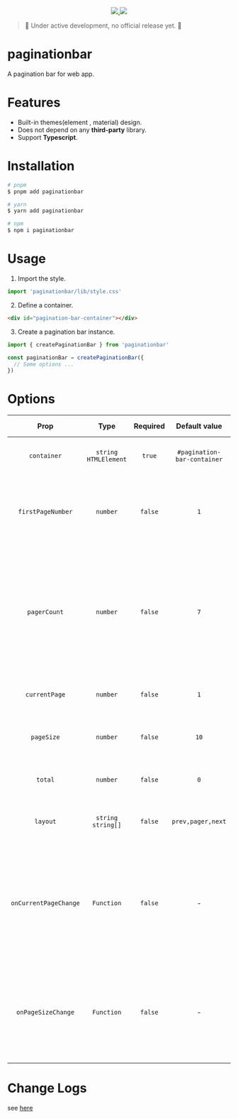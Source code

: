 <p align="center">
  <a href="https://www.npmjs.org/package/paginationbar">
    <img src="https://img.shields.io/npm/v/paginationbar.svg">
  </a>
  <a href="https://npmcharts.com/compare/paginationbar?minimal=true">
    <img src="https://img.shields.io/npm/dm/paginationbar.svg">
  </a>
  <br>
</p>


> :construction: Under active development, no official release yet. :construction:

# paginationbar

A pagination bar for web app.

# Features

- Built-in themes(element , material) design.
- Does not depend on any **third-party** library.
- Support **Typescript**.

# Installation

```bash
# pnpm
$ pnpm add paginationbar

# yarn
$ yarn add paginationbar

# npm
$ npm i paginationbar
```

# Usage

1. Import the style.

```ts
import 'paginationbar/lib/style.css'
```

2. Define a container.

```html
<div id="pagination-bar-container"></div>
```

3. Create a pagination bar instance.

```ts
import { createPaginationBar } from 'paginationbar'

const paginationBar = createPaginationBar({
  // Some options ...
})
```

# Options
| Prop | Type | Required | Default value | Available values | Description |
| :---: | :---: | :---: | :---: | :---: | :---: |
| `container` | `string` <br /> `HTMLElement` | `true` | `#pagination-bar-container` | - | Specify this to change the container. |
| `firstPageNumber` | `number` | `false` | `1` | - | Specify this to change the minimum page number of pagination bar. |
| `pagerCount` | `number` | `false` | `7` | - | Specify this to change the number of page number buttons that will collapse when the total number of pages exceeds this value. |
| `currentPage` | `number` | `false` | `1` | - | Initialize current page number. |
| `pageSize` | `number` | `false` | `10` | - | Initialize the number of displayed entries per page. |
| `total` | `number` | `false` | `0` | - | Initialize total number of entries. |
| `layout` | `string` <br /> `string[]` | `false` | `prev,pager,next` | `total` <br /> `prev` <br/> `pager` <br /> `next` <br /> `jumper` <br/> `sizes` | Specify this to change the layout of controls. |
| `onCurrentPageChange` | `Function` | `false` | - | - | The callback function when the current page changes, passed in the current page number as a parameter. |
| `onPageSizeChange` | `Function` | `false` | - | - | The callback function when the page size changes, passed in the current page size as a parameter. |

# Change Logs

see [here](./CHANGELOG.md)